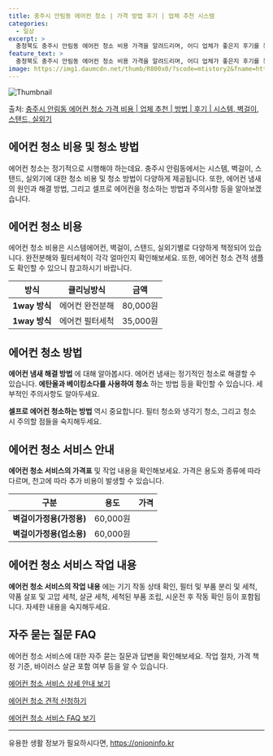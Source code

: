 ```yaml
---
title: 충주시 안림동 에어컨 청소 | 가격 방법 후기 | 업체 추천 시스템
categories:
  - 일상
excerpt: >
  충청북도 충주시 안림동 에어컨 청소 비용 가격을 알려드리며, 어디 업체가 좋은지 후기를 통해 알아보겠습니다. 현재 글에서는 시스템, 벽걸이, 스탠드, 실외기 각각에 대해 청소 비용이 나와 있으니 참고하시면 되겠습니다. 에어컨 분해 청소 방법 보기 👈 클릭셀프 에어컨 청소 방법 보기👈 클릭충주시 안림동 에어컨 청소 비용시스템에어컨 방식클리닝방식금액1way 방식에어컨 완전분해80,000원1way 방식에어컨 필터세척35,000원2way 방식에어컨 완전분해90,000원2way 방식에어컨 필터세척35,000원4way 방식에어컨 완전분해120,000원4way 방식에어컨 필터세척35,000원원형방식에어컨 완전분해140,000원원형방식에어컨 필터세척35,000원에어컨 청소 견적 샘플 보기 👈 클릭에어컨 냄새의 원인에어..
feature_text: >
  충청북도 충주시 안림동 에어컨 청소 비용 가격을 알려드리며, 어디 업체가 좋은지 후기를 통해 알아보겠습니다. 현재 글에서는 시스템, 벽걸이, 스탠드, 실외기 각각에 대해 청소 비용이 나와 있으니 참고하시면 되겠습니다. 에어컨 분해 청소 방법 보기 👈 클릭셀프 에어컨 청소 방법 보기👈 클릭충주시 안림동 에어컨 청소 비용시스템에어컨 방식클리닝방식금액1way 방식에어컨 완전분해80,000원1way 방식에어컨 필터세척35,000원2way 방식에어컨 완전분해90,000원2way 방식에어컨 필터세척35,000원4way 방식에어컨 완전분해120,000원4way 방식에어컨 필터세척35,000원원형방식에어컨 완전분해140,000원원형방식에어컨 필터세척35,000원에어컨 청소 견적 샘플 보기 👈 클릭에어컨 냄새의 원인에어..
image: https://img1.daumcdn.net/thumb/R800x0/?scode=mtistory2&fname=https%3A%2F%2Fblog.kakaocdn.net%2Fdn%2Fuqcq9%2FbtsHzrCdN08%2FcKawW86qQ8lxh1IqX6eTk0%2Fimg.webp
---
```


![Thumbnail](https://img1.daumcdn.net/thumb/R800x0/?scode=mtistory2&fname=https%3A%2F%2Fblog.kakaocdn.net%2Fdn%2Fuqcq9%2FbtsHzrCdN08%2FcKawW86qQ8lxh1IqX6eTk0%2Fimg.webp)

<p>출처: <a href="https://onioninfo.kr/entry/%EC%B6%A9%EC%A3%BC%EC%8B%9C-%EC%95%88%EB%A6%BC%EB%8F%99-%EC%97%90%EC%96%B4%EC%BB%A8-%EC%B2%AD%EC%86%8C-%EA%B0%80%EA%B2%A9-%EB%B9%84%EC%9A%A9-%EC%97%85%EC%B2%B4-%EC%B6%94%EC%B2%9C-%EB%B0%A9%EB%B2%95-%ED%9B%84%EA%B8%B0-%EC%8B%9C%EC%8A%A4%ED%85%9C-%EB%B2%BD%EA%B1%B8%EC%9D%B4-%EC%8A%A4%ED%83%A0%EB%93%9C-%EC%8B%A4%EC%99%B8%EA%B8%B0" rel="dofollow">충주시 안림동 에어컨 청소 가격 비용 | 업체 추천 | 방법 | 후기 | 시스템, 벽걸이, 스탠드, 실외기</a> </p>

## 에어컨 청소 비용 및 청소 방법

에어컨 청소는 정기적으로 시행해야 하는데요. 충주시 안림동에서는 시스템, 벽걸이, 스탠드, 실외기에 대한 청소 비용 및 청소 방법이 다양하게
제공됩니다. 또한, 에어컨 냄새의 원인과 해결 방법, 그리고 셀프로 에어컨을 청소하는 방법과 주의사항 등을 알아보겠습니다.

## 에어컨 청소 비용

에어컨 청소 비용은 시스템에어컨, 벽걸이, 스탠드, 실외기별로 다양하게 책정되어 있습니다. 완전분해와 필터세척이 각각 얼마인지 확인해보세요.
또한, 에어컨 청소 견적 샘플도 확인할 수 있으니 참고하시기 바랍니다.

**방식** | **클리닝방식** | **금액**  
---|---|---  
**1way 방식** | 에어컨 완전분해 | 80,000원  
**1way 방식** | 에어컨 필터세척 | 35,000원  
  
## 에어컨 청소 방법

**에어컨 냄새 해결 방법** 에 대해 알아봅시다. 에어컨 냄새는 정기적인 청소로 해결할 수 있습니다. **에탄올과 베이킹소다를 사용하여
청소** 하는 방법 등을 확인할 수 있습니다. 세부적인 주의사항도 알아두세요.

**셀프로 에어컨 청소하는 방법** 역시 중요합니다. 필터 청소와 냉각기 청소, 그리고 청소 시 주의할 점들을 숙지해두세요.

## 에어컨 청소 서비스 안내

**에어컨 청소 서비스의 가격표** 및 작업 내용을 확인해보세요. 가격은 용도와 종류에 따라 다르며, 천고에 따라 추가 비용이 발생할 수
있습니다.

**구분** | **용도** | **가격**  
---|---|---  
**벽걸이가정용(가정용)** | 60,000원  
**벽걸이가정용(업소용)** | 60,000원  
  
## 에어컨 청소 서비스 작업 내용

**에어컨 청소 서비스의 작업 내용** 에는 기기 작동 상태 확인, 필터 및 부품 분리 및 세척, 약품 살포 및 고압 세척, 살균 세척,
세척된 부품 조립, 시운전 후 작동 확인 등이 포함됩니다. 자세한 내용을 숙지해두세요.

## 자주 묻는 질문 FAQ

에어컨 청소 서비스에 대한 자주 묻는 질문과 답변을 확인해보세요. 작업 절차, 가격 책정 기준, 바이러스 살균 포함 여부 등을 알 수
있습니다.

[에어컨 청소 서비스 상세 안내 보기](https://www.cleaningkorea.com/service)

[에어컨 청소 견적 신청하기](https://www.cleaningkorea.com/estimate)

[에어컨 청소 서비스 FAQ 보기](https://www.cleaningkorea.com/faq)

* * *



 

유용한 생활 정보가 필요하시다면, <a href="https://onioninfo.kr" rel="dofollow">https://onioninfo.kr</a>



